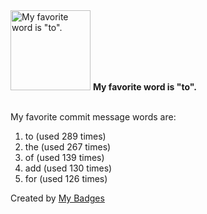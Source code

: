 <img src="https://my-badges.github.io/my-badges/favorite-word.png" alt="My favorite word is &quot;to&quot;." title="My favorite word is &quot;to&quot;." width="128">
<strong>My favorite word is &quot;to&quot;.</strong>
<br><br>

My favorite commit message words are:

1. to (used 289 times)
2. the (used 267 times)
3. of (used 139 times)
4. add (used 130 times)
5. for (used 126 times)


Created by <a href="https://github.com/my-badges/my-badges">My Badges</a>